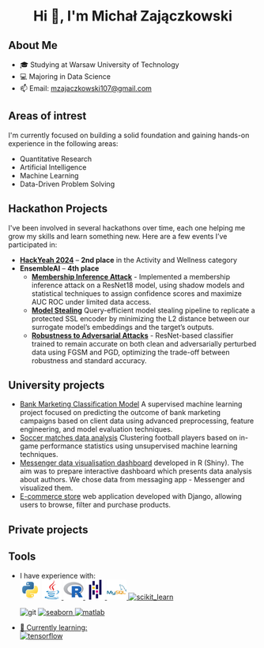 <h1 align="center">Hi 👋, I'm Michał Zajączkowski</h1>

## About Me

- 🎓 Studying at Warsaw University of Technology
- 💻 Majoring in Data Science
- 📫 Email: mzajaczkowski107@gmail.com

## Areas of intrest
I'm currently focused on building a solid foundation and gaining hands-on experience in the following areas:
- Quantitative Research
- Artificial Intelligence
- Machine Learning
- Data-Driven Problem Solving


## Hackathon Projects  

I've been involved in several hackathons over time, each one helping me grow my skills and learn something new. Here are a few events I’ve participated in:

- [**HackYeah 2024**](https://github.com/Zajaczkowskim/PoopPatrol "Visit the repository") – **2nd place** in the Activity and Wellness category 
- **EnsembleAI** – **4th place**
  - [**Membership Inference Attack**](https://github.com/Zajaczkowskim/PoopPatrol "Visit the repository") - Implemented a membership inference attack on a ResNet18 model, using shadow models and statistical techniques to assign confidence scores and maximize AUC ROC under limited data access.
  - [**Model Stealing**](https://github.com/Zajaczkowskim/PoopPatrol "Visit the repository") Query-efficient model stealing pipeline to replicate a protected SSL encoder by minimizing the L2 distance between our surrogate model’s embeddings and the target’s outputs.
  - [**Robustness to Adversarial Attacks**](https://github.com/Zajaczkowskim/PoopPatrol "Visit the repository") - ResNet-based classifier trained to remain accurate on both clean and adversarially perturbed data using FGSM and PGD, optimizing the trade-off between robustness and standard accuracy.

## University projects
  - [Bank Marketing Classification Model](https://github.com/Zajaczkowskim/MachineLearning-project1) A supervised machine learning project focused on predicting the outcome of bank marketing campaigns based on client data using advanced preprocessing, feature engineering, and model evaluation techniques.
  - [Soccer matches data analysis](https://github.com/Zajaczkowskim/Soccer-matches-data-analysis) Clustering football players based on in-game performance statistics using unsupervised machine learning techniques.
  - [Messenger data visualisation dashboard](https://github.com/Zajaczkowskim/projectMe) developed in R (Shiny). The aim was to prepare interactive dashboard which presents data analysis about authors. We chose data from messaging app - Messenger and visualized them.
  - [E-commerce store](https://github.com/Zajaczkowskim/Django_Project) web application developed with Django, allowing users to browse, filter and purchase products.

## Private projects

## Tools
- I have experience with:
  <br>
  <img src="https://raw.githubusercontent.com/devicons/devicon/master/icons/python/python-original.svg" alt="python" width="40" height="40"/> </a> <a href="https://scikit-learn.org/" target="_blank" rel="noreferrer">
  <img src="https://raw.githubusercontent.com/devicons/devicon/master/icons/java/java-original.svg" alt="java" width="40" height="40"/> </a> <a href="https://www.mathworks.com/" target="_blank" rel="noreferrer">
  <img src="https://raw.githubusercontent.com/devicons/devicon/master/icons/r/r-original.svg" alt="R" width="40" height="40"/>
  <img src="https://raw.githubusercontent.com/devicons/devicon/2ae2a900d2f041da66e950e4d48052658d850630/icons/pandas/pandas-original.svg" alt="pandas" width="40" height="40"/> </a> <a href="https://www.python.org" target="_blank" rel="noreferrer">
  <img src="https://raw.githubusercontent.com/devicons/devicon/master/icons/mysql/mysql-original-wordmark.svg" alt="mysql" width="40" height="40"/> </a> <a href="https://pandas.pydata.org/" target="_blank" rel="noreferrer">
  <img src="https://upload.wikimedia.org/wikipedia/commons/0/05/Scikit_learn_logo_small.svg" alt="scikit_learn" width="40" height="40"/> </a>

  <img src="https://www.vectorlogo.zone/logos/git-scm/git-scm-icon.svg" alt="git" width="40" height="40"/> </a> <a href="https://www.java.com" target="_blank" rel="noreferrer"> 
  <img src="https://seaborn.pydata.org/_images/logo-mark-lightbg.svg" alt="seaborn" width="40" height="40"/> </a> <a href="https://www.tensorflow.org" target="_blank" rel="noreferrer"> 
  <img src="https://upload.wikimedia.org/wikipedia/commons/2/21/Matlab_Logo.png" alt="matlab" width="40" height="40"/> </a> <a href="https://www.mysql.com/" target="_blank" rel="noreferrer"> 
- 🌱 Currently learning:
  <br>
    <a href="https://seaborn.pydata.org/" target="_blank" rel="noreferrer">
   <img src="https://www.vectorlogo.zone/logos/tensorflow/tensorflow-icon.svg" alt="tensorflow" width="40" height="40"/> </a> </p>
